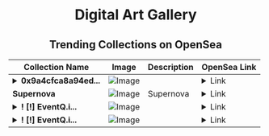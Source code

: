 <div align="center">

# Digital Art Gallery

## Trending Collections on OpenSea

| Collection Name                       | Image                                                                                     | Description                       | OpenSea Link                                                                                          |
|---------------------------------------|-------------------------------------------------------------------------------------------|-----------------------------------|--------------------------------------------------------------------------------------------------------|
| **<details><summary>0x9a4cfca8a94ed...</summary>0x9a4cfca8a94edac8836538bd53996b5512764665</details>** | ![Image](https://i.seadn.io/s/raw/files/662371d5e0a8665a35b37f8206b4c8fe.jpg?w=500&auto=format?w=200&auto=format) |  | <details><summary>Link</summary>[0x9a4cfca8a94edac8836538bd53996b5512764665](https://opensea.io/collection/0x9a4cfca8a94edac8836538bd53996b5512764665)</details> |
| **Supernova** | ![Image](https://i.seadn.io/s/raw/files/b8b02a68a1101f1b13df8429407747c0.jpg?w=500&auto=format?w=200&auto=format) | Supernova | <details><summary>Link</summary>[Supernova](https://opensea.io/collection/supernova-37)</details> |
| **<details><summary>! [!]  EventQ.i...</summary>! [!]  EventQ.io   #02398</details>** | ![Image](https://i.seadn.io/s/raw/files/203b3d64993911b3c9b4c6dff8f44d7d.png?w=500&auto=format?w=200&auto=format) |  | <details><summary>Link</summary>[! [!]  EventQ.io   #02398](https://opensea.io/collection/eventq-io-02398-2)</details> |
| **<details><summary>! [!]  EventQ.i...</summary>! [!]  EventQ.io   #02398</details>** | ![Image](https://i.seadn.io/s/raw/files/203b3d64993911b3c9b4c6dff8f44d7d.png?w=500&auto=format?w=200&auto=format) |  | <details><summary>Link</summary>[! [!]  EventQ.io   #02398](https://opensea.io/collection/eventq-io-02398-1)</details> |

</div>